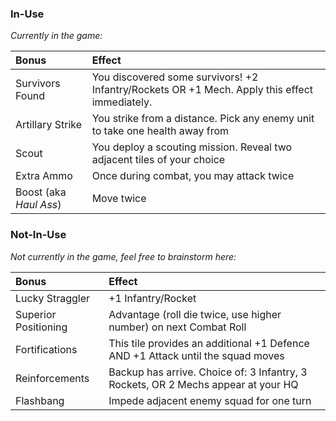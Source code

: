 ### In-Use
*Currently in the game:*

| Bonus | Effect |
| :---- | :----- |
| Survivors Found | You discovered some survivors! +2 Infantry/Rockets OR +1 Mech. Apply this effect immediately. |
| Artillary Strike | You strike from a distance. Pick any enemy unit to take one health away from |
| Scout | You deploy a scouting mission. Reveal two adjacent tiles of your choice |
| Extra Ammo | Once during combat, you may attack twice |
| Boost (aka *Haul Ass*) | Move twice |

### Not-In-Use
*Not currently in the game, feel free to brainstorm here:*

| Bonus | Effect |
| :---- | :----- |
| Lucky Straggler | +1 Infantry/Rocket |
| Superior Positioning | Advantage (roll die twice, use higher number) on next Combat Roll |
| Fortifications | This tile provides an additional +1 Defence AND +1 Attack until the squad moves |
| Reinforcements | Backup has arrive. Choice of: 3 Infantry, 3 Rockets, OR 2 Mechs appear at your HQ |
| Flashbang | Impede adjacent enemy squad for one turn |
